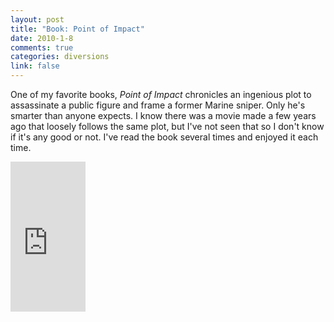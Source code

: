 ```yaml
--- 
layout: post
title: "Book: Point of Impact"
date: 2010-1-8
comments: true
categories: diversions
link: false
---
```

One of my favorite books, <em>Point of Impact</em> chronicles an ingenious plot to assassinate a public figure and frame a former Marine sniper. Only he's smarter than anyone expects. I know there was a movie made a few years ago that loosely follows the same plot, but I've not seen that so I don't know if it's any good or not. I've read the book several times and enjoyed it each time.

<iframe src="http://rcm.amazon.com/e/cm?lt1=_blank&bc1=000000&IS2=1&bg1=FFFFFF&fc1=000000&lc1=0000FF&t=zanshinnet&o=1&p=8&l=as1&m=amazon&f=ifr&md=10FE9736YVPPT7A0FBG2&asins=B001I952YG" style="width:120px;height:240px;" scrolling="no" marginwidth="0" marginheight="0" frameborder="0"></iframe>
